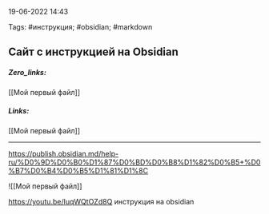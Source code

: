 19-06-2022    14:43

Tags: #инструкция; #obsidian; #markdown 

## Сайт с инструкцией на Obsidian

##### Zero_links: 
[[Мой первый файл]]

##### Links: 
[[Мой первый файл]]

---


https://publish.obsidian.md/help-ru/%D0%9D%D0%B0%D1%87%D0%BD%D0%B8%D1%82%D0%B5+%D0%B7%D0%B4%D0%B5%D1%81%D1%8C


![[Мой первый файл]]


https://youtu.be/IuqWQtOZd8Q  инструкция на obsidian


